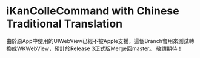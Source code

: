 # iKanColleCommand with Chinese Traditional Translation

由於原App中使用的UIWebView已經不被Apple支援，這個Branch會用來測試轉換成WKWebView，預計於Release 3正式版Merge回master。
敬請期待！
